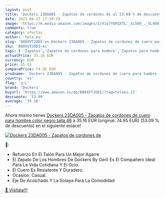 ```yaml
---
layout: post
title: 'Dockers 23DA005 - Zapatos de cordones de al 53.09 % de descuento'
date: 2021-08-17 17:50:19
image: 'https://m.media-amazon.com/images/I/41a7YAPQXTL._SL500_._SL400_.jpg'
comments: true
category: ofertas
author: 'tole.es'
slug: 'B00XVT2ODI-es Dockers 23DA005 - Zapatos de cordones de cuero para hombre...'
sku: 'B00XVT2ODI-es'
tags: [ 'Zapatos','Zapatos de cordones para hombre','Zapatos para hombre','Zapatos y complementos','dockers','zapatos', ]
actualPrice: 35.16 EUR
currency: EUR
price: 35.16
comparePrice: 74.95 EUR
prodname: 'Dockers 23DA005 - Zapatos de cordones de cuero para hombre  color negro  talla 46'
country: 'es'
flag: '🇪🇸'
brand: 'Dockers'
buyurl: 'https://www.amazon.es/dp/B00XVT2ODI/?tag=tolees-21'
descuento: '53.09'
average: '35.16'
---
```


Ahora mismo tienes [Dockers 23DA005 - Zapatos de cordones de cuero para hombre  color negro  talla 46](https://www.amazon.es/dp/B00XVT2ODI/?tag=tolees-21) a 35.16 EUR (original: 74.95 EUR) (53.09 %  de descuento) en el siguiente enlace!

[![Dockers 23DA005 - Zapatos de cordones de](https://m.media-amazon.com/images/I/41a7YAPQXTL._SL500_._SL400_.jpg)](https://www.amazon.es/dp/B00XVT2ODI/?tag=tolees-21)

🔎:

- Refuerzo En El Talón Para Un Mejor Agarre
- El Zapato De Los Hombres De Dockers By Gerli Es El Compañero Ideal Para La Vida Cotidiana Y El Ocio.
- El Cuero Es Resistente Y Duradero.
- Ocasión: Casual.
- Eje De Acolchado Y La Solapa Para La Comodidad

[🛒 Visítala!!!](https://www.amazon.es/dp/B00XVT2ODI/?tag=tolees-21)

